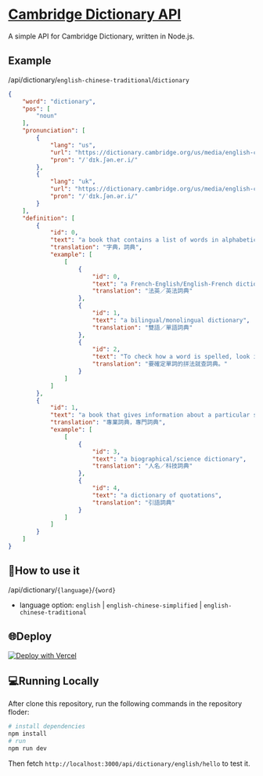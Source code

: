 # [Cambridge Dictionary API](https://github.com/chenelias/cambridge-dictionary-api)

A simple API for Cambridge Dictionary, written in Node.js.

## Example
/api/dictionary/`english-chinese-traditional`/`dictionary`
```json
{
    "word": "dictionary",
    "pos": [
        "noun"
    ],
    "pronunciation": [
        {
            "lang": "us",
            "url": "https://dictionary.cambridge.org/us/media/english-chinese-traditional/us_pron/d/dic/dicti/dictionary.mp3",
            "pron": "/ˈdɪk.ʃən.er.i/"
        },
        {
            "lang": "uk",
            "url": "https://dictionary.cambridge.org/us/media/english-chinese-traditional/uk_pron/u/ukd/ukdia/ukdiaph030.mp3",
            "pron": "/ˈdɪk.ʃən.ər.i/"
        }
    ],
    "definition": [
        {
            "id": 0,
            "text": "a book that contains a list of words in alphabetical order and that explains their meanings, or gives a word for them in another language; a similar product for use on a computer",
            "translation": "字典，詞典",
            "example": [
                [
                    {
                        "id": 0,
                        "text": "a French-English/English-French dictionary",
                        "translation": "法英／英法詞典"
                    },
                    {
                        "id": 1,
                        "text": "a bilingual/monolingual dictionary",
                        "translation": "雙語／單語詞典"
                    },
                    {
                        "id": 2,
                        "text": "To check how a word is spelled, look it up in a dictionary.",
                        "translation": "要確定單詞的拼法就查詞典。"
                    }
                ]
            ]
        },
        {
            "id": 1,
            "text": "a book that gives information about a particular subject, in which the entries (= words or phrases) are given in alphabetical order",
            "translation": "專業詞典，專門詞典",
            "example": [
                [
                    {
                        "id": 3,
                        "text": "a biographical/science dictionary",
                        "translation": "人名／科技詞典"
                    },
                    {
                        "id": 4,
                        "text": "a dictionary of quotations",
                        "translation": "引語詞典"
                    }
                ]
            ]
        }
    ]
}
```

## 📖How to use it
/api/dictionary/`{language}`/`{word}`
- language option: `english` | `english-chinese-simplified` |  `english-chinese-traditional`

## 🌐Deploy
[![Deploy with Vercel](https://vercel.com/button)](https://vercel.com/new/clone?repository-url=https://github.com/chenelias/cambridge-dictionary-api/)

## 💻Running Locally
After clone this repository, run the following commands in the repository floder:
```bash
# install dependencies
npm install
# run
npm run dev
```
Then fetch `http://localhost:3000/api/dictionary/english/hello` to test it.